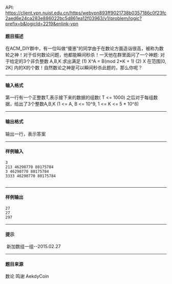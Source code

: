 API: https://client.vpn.nuist.edu.cn/https/webvpn893ff9021738b0357186c0f23fc2aed6e24ca283e886022bc5d861ea12f03963/v1/problem/logic?prefix=b&logicId=2219&enlink-vpn

#### 题目描述

在ACM\_DIY群中，有一位叫做“傻崽”的同学由于在数论方面造诣很高，被称为数轮之神！对于任何数论问题，他都能瞬间秒杀！一天他在群里面问了一个神题: 对于给定的3个非负整数 A,B,K 求出满足 (1) X^A = B(mod 2\*K + 1) (2) X 在范围\[0, 2K\] 内的X的个数！自然数论之神是可以瞬间秒杀此题的，那么你呢？

---

#### 输入格式

第一行有一个正整数T,表示接下来的数据的组数( T <= 1000) 之后对于每组数据，给出了3个整数A,B,K (1 <= A, B <= 10^9, 1 <= K <= 5 \* 10^8)

---

#### 输出格式

输出一行，表示答案

---

#### 样例输入
```
3
213 46290770 80175784
3 46290770 80175784
3333 46290770 80175784


```

---

#### 样例输出
```
27
27
297
```

---

#### 提示

 新加数组一组--2015.02.27

---

#### 题目来源

数论 鸣谢 AekdyCoin